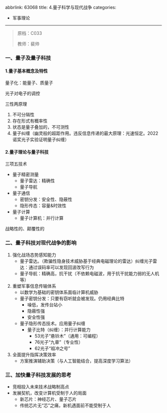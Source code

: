 abbrlink: 63068
title: 4.量子科学与现代战争
categories:
  - 军事理论
---
> 原档：C033
>
> 教师：裴帅

### 一、量子及量子科技

#### 1.量子基本概念及特性

量子化：能量子、质量子

光子对电子的调控

三性两原理

1. 不可分隔性
2. 存在形式有概率性
3. 状态是量子叠加的，不可测性
4. 量子纠缠（幽灵般的超距作用。违反信息传递的最大原理：光速恒定。2022诺奖光子实验证明量子纠缠）

#### 2.量子理论与量子科技

三项五技术

- 量子精密测量
  - 量子雷达：精确性
  - 量子导航
- 量子通信
  - 密钥分发：安全性、隐蔽性
  - 隐形传态：容量&时效性
- 量子计算
  - 量子计算机：并行计算

战略性的、颠覆性的

### 二、量子科技对现代战争的影响

1. 强化战场态势感知能力
   - 量子雷达。（欺骗性隐身技术威胁基于经典电磁理论的雷达）纠缠光子雷达：通过误码率可以发现回波改写行为
   - 量子导航：精确高，抗干扰（不依赖电磁波，用于抗干扰能力弱的无人机等）
2. 重塑军事信息传输体系
   - 以数学为基础的密钥体系面临计算机威胁
   - 量子密钥分发：只要有窃听就会被发现。仍用经典比特
     - 噪低，发传台站小
     - 隐蔽性强
     - 安全性强
   - 量子隐形传态技术。应用量子纠缠
     - 量子比特（纠缠）：并行计算能力
       - 53光子“悬铃木”（通用：可编程）
       - 76光子“九章”（专业性）
       - 62光子“祖冲之号”
3. 全面提升指挥决策效率
   - 方案推演辅助决策（与人工智能结合，提高深度学习算法）

### 三、加快量子科技发展的思考

- 竞相投入未来技术战略制高点
- 发展契机，改变计算机受制于人的局面
  - 新芯片：神经芯片、量子芯片
  - 传统芯片无“芯”之痛，新机遇面前不能受制于人

